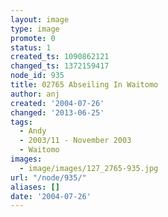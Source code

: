 ```yaml
---
layout: image
type: image
promote: 0
status: 1
created_ts: 1090862121
changed_ts: 1372159417
node_id: 935
title: 02765 Abseiling In Waitomo
author: anj
created: '2004-07-26'
changed: '2013-06-25'
tags:
  - Andy
  - 2003/11 - November 2003
  - Waitomo
images:
  - image/images/127_2765-935.jpg
url: "/node/935/"
aliases: []
date: '2004-07-26'
---
```


